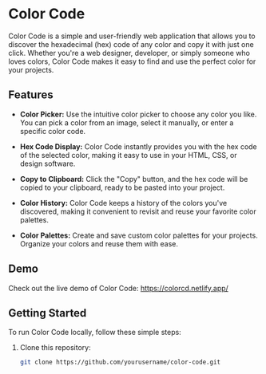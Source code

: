 # Color Code

Color Code is a simple and user-friendly web application that allows you to discover the hexadecimal (hex) code of any color and copy it with just one click. Whether you're a web designer, developer, or simply someone who loves colors, Color Code makes it easy to find and use the perfect color for your projects.

## Features

- **Color Picker:** Use the intuitive color picker to choose any color you like. You can pick a color from an image, select it manually, or enter a specific color code.

- **Hex Code Display:** Color Code instantly provides you with the hex code of the selected color, making it easy to use in your HTML, CSS, or design software.

- **Copy to Clipboard:** Click the "Copy" button, and the hex code will be copied to your clipboard, ready to be pasted into your project.

- **Color History:** Color Code keeps a history of the colors you've discovered, making it convenient to revisit and reuse your favorite color palettes.

- **Color Palettes:** Create and save custom color palettes for your projects. Organize your colors and reuse them with ease.

## Demo

Check out the live demo of Color Code: https://colorcd.netlify.app/

## Getting Started

To run Color Code locally, follow these simple steps:

1. Clone this repository:

   ```bash
   git clone https://github.com/yourusername/color-code.git
